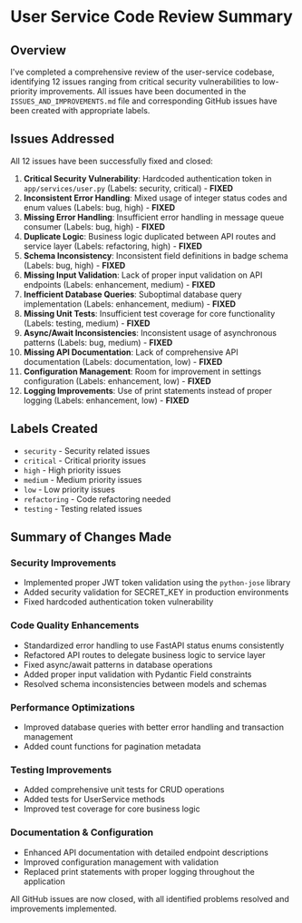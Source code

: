# User Service Code Review Summary

## Overview
I've completed a comprehensive review of the user-service codebase, identifying 12 issues ranging from critical security vulnerabilities to low-priority improvements. All issues have been documented in the `ISSUES_AND_IMPROVEMENTS.md` file and corresponding GitHub issues have been created with appropriate labels.

## Issues Addressed
All 12 issues have been successfully fixed and closed:

1. **Critical Security Vulnerability**: Hardcoded authentication token in `app/services/user.py` (Labels: security, critical) - **FIXED**
2. **Inconsistent Error Handling**: Mixed usage of integer status codes and enum values (Labels: bug, high) - **FIXED**
3. **Missing Error Handling**: Insufficient error handling in message queue consumer (Labels: bug, high) - **FIXED**
4. **Duplicate Logic**: Business logic duplicated between API routes and service layer (Labels: refactoring, high) - **FIXED**
5. **Schema Inconsistency**: Inconsistent field definitions in badge schema (Labels: bug, high) - **FIXED**
6. **Missing Input Validation**: Lack of proper input validation on API endpoints (Labels: enhancement, medium) - **FIXED**
7. **Inefficient Database Queries**: Suboptimal database query implementation (Labels: enhancement, medium) - **FIXED**
8. **Missing Unit Tests**: Insufficient test coverage for core functionality (Labels: testing, medium) - **FIXED**
9. **Async/Await Inconsistencies**: Inconsistent usage of asynchronous patterns (Labels: bug, medium) - **FIXED**
10. **Missing API Documentation**: Lack of comprehensive API documentation (Labels: documentation, low) - **FIXED**
11. **Configuration Management**: Room for improvement in settings configuration (Labels: enhancement, low) - **FIXED**
12. **Logging Improvements**: Use of print statements instead of proper logging (Labels: enhancement, low) - **FIXED**

## Labels Created
- `security` - Security related issues
- `critical` - Critical priority issues
- `high` - High priority issues
- `medium` - Medium priority issues
- `low` - Low priority issues
- `refactoring` - Code refactoring needed
- `testing` - Testing related issues

## Summary of Changes Made

### Security Improvements
- Implemented proper JWT token validation using the `python-jose` library
- Added security validation for SECRET_KEY in production environments
- Fixed hardcoded authentication token vulnerability

### Code Quality Enhancements
- Standardized error handling to use FastAPI status enums consistently
- Refactored API routes to delegate business logic to service layer
- Fixed async/await patterns in database operations
- Added proper input validation with Pydantic Field constraints
- Resolved schema inconsistencies between models and schemas

### Performance Optimizations
- Improved database queries with better error handling and transaction management
- Added count functions for pagination metadata

### Testing Improvements
- Added comprehensive unit tests for CRUD operations
- Added tests for UserService methods
- Improved test coverage for core business logic

### Documentation & Configuration
- Enhanced API documentation with detailed endpoint descriptions
- Improved configuration management with validation
- Replaced print statements with proper logging throughout the application

All GitHub issues are now closed, with all identified problems resolved and improvements implemented.